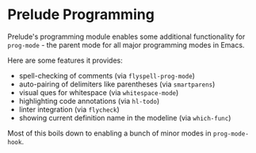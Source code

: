 # Prelude Programming

Prelude's programming module enables some additional functionality
for `prog-mode` - the parent mode for all major programming modes in Emacs.

Here are some features it provides:

- spell-checking of comments (via `flyspell-prog-mode`)
- auto-pairing of delimiters like parentheses (via `smartparens`)
- visual ques for whitespace (via `whitespace-mode`)
- highlighting code annotations (via `hl-todo`)
- linter integration (via `flycheck`)
- showing current definition name in the modeline (via `which-func`)

Most of this boils down to enabling a bunch of minor modes in `prog-mode-hook`.
